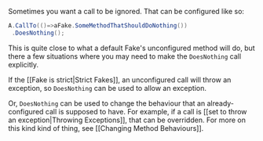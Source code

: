 Sometimes you want a call to be ignored. That can be configured like so:
```csharp
A.CallTo(()=>aFake.SomeMethodThatShouldDoNothing())
 .DoesNothing();
```

This is quite close to what a default Fake's unconfigured method will do, but there a few situations where you may need to make the `DoesNothing` call explicitly.

If the [[Fake is strict|Strict Fakes]], an unconfigured call will throw an exception, so `DoesNothing` can be used to allow an exception.

Or, `DoesNothing` can be used to change the behaviour that an already-configured call is supposed to have. For example, if a call is [[set to throw an exception|Throwing Exceptions]], that can be overridden. For more on this kind kind of thing, see [[Changing Method Behaviours]].